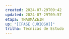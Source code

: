 ```yaml
---
created: 2024-07-29T09:42
updated: 2024-07-29T09:57
etapa: THAUMÁZEIN
up: "[[FASE CURIOSO]]"
trilha: Técnicas de Estudo
---
```

